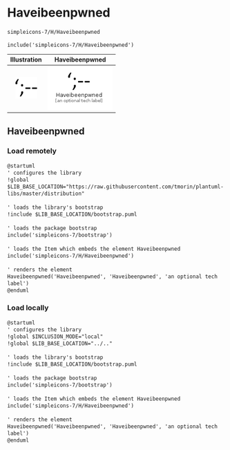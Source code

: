 # Haveibeenpwned


```text
simpleicons-7/H/Haveibeenpwned
```

```text
include('simpleicons-7/H/Haveibeenpwned')
```



| Illustration | Haveibeenpwned |
| :---: | :---: |
| ![illustration for Illustration](../../simpleicons-7/H/Haveibeenpwned.png) | ![illustration for Haveibeenpwned](../../simpleicons-7/H/Haveibeenpwned.Local.png) |




## Haveibeenpwned

### Load remotely
```plantuml
@startuml
' configures the library
!global $LIB_BASE_LOCATION="https://raw.githubusercontent.com/tmorin/plantuml-libs/master/distribution"

' loads the library's bootstrap
!include $LIB_BASE_LOCATION/bootstrap.puml

' loads the package bootstrap
include('simpleicons-7/bootstrap')

' loads the Item which embeds the element Haveibeenpwned
include('simpleicons-7/H/Haveibeenpwned')

' renders the element
Haveibeenpwned('Haveibeenpwned', 'Haveibeenpwned', 'an optional tech label')
@enduml
```

### Load locally
```plantuml
@startuml
' configures the library
!global $INCLUSION_MODE="local"
!global $LIB_BASE_LOCATION="../.."

' loads the library's bootstrap
!include $LIB_BASE_LOCATION/bootstrap.puml

' loads the package bootstrap
include('simpleicons-7/bootstrap')

' loads the Item which embeds the element Haveibeenpwned
include('simpleicons-7/H/Haveibeenpwned')

' renders the element
Haveibeenpwned('Haveibeenpwned', 'Haveibeenpwned', 'an optional tech label')
@enduml
```

